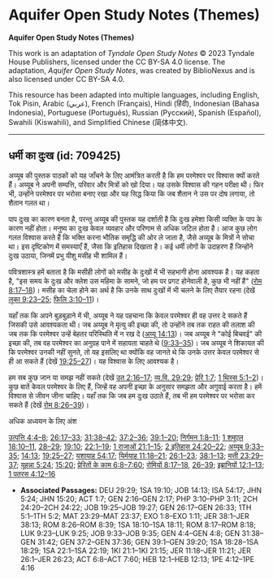 # Aquifer Open Study Notes (Themes)

**Aquifer Open Study Notes (Themes)**

This work is an adaptation of *Tyndale Open Study Notes* © 2023 Tyndale House Publishers, licensed under the CC BY\-SA 4\.0 license. The adaptation, *Aquifer Open Study Notes*, was created by BiblioNexus and is also licensed under CC BY\-SA 4\.0\.

This resource has been adapted into multiple languages, including English, Tok Pisin, Arabic (عربي), French (Français), Hindi (हिंदी), Indonesian (Bahasa Indonesia), Portuguese (Português), Russian (Русский), Spanish (Español), Swahili (Kiswahili), and Simplified Chinese (简体中文).



--------------------------------

## धर्मी का दुःख (id: 709425)

अय्यूब की पुस्तक पाठकों को यह जाँचने के लिए आमंत्रित करती है कि हम परमेश्वर पर विश्वास क्यों करते हैं। अय्यूब ने अपनी सम्पत्ति, परिवार और मित्रों को खो दिया। यह उसके विश्वास की गहन परीक्षा थी। फिर भी, उन्होंने परमेश्वर पर भरोसा बनाए रखा और यह सिद्ध किया कि जब शैतान ने उस पर दोष लगाया, तो शैतान गलत था।

पाप दुःख का कारण बनता है, परन्तु अय्यूब की पुस्तक यह दर्शाती है कि दुःख हमेशा किसी व्यक्ति के पाप के कारण नहीं होता। मनुष्य का दुःख केवल व्यवहार और परिणाम से अधिक जटिल होता है। आज कुछ लोग गलत विश्वास करते हैं कि भक्ति करना भौतिक समृद्धि की ओर ले जाता है, जैसे अय्यूब के मित्रों ने सोचा था। इस दृष्टिकोण में समस्याएँ हैं, जैसा कि इतिहास दिखाता है। कई धर्मी लोगों के उदाहरण हैं जिन्होंने दुःख उठाया, जिनमें प्रभु यीशु मसीह भी शामिल हैं।

पवित्रशास्त्र हमें बताता है कि मसीही लोगों को मसीह के दुःखों में भी सहभागी होना आवश्यक है। यह कहता है, "इस समय के दुःख और क्लेश उस महिमा के सामने, जो हम पर प्रगट होनेवाली है, कुछ भी नहीं हैं" ([रोम 8:17–18](https://ref.ly/Rom8:17-Rom8:18))। मसीह का चेला होने का अर्थ है कि उनके साथ दुःखों में भी चलने के लिए तैयार रहना (देखें [लूका 9:23–25](https://ref.ly/Luke9:23-Luke9:25); [फिलि 3:10–11](https://ref.ly/Phil3:10-Phil3:11))।

यहाँ तक कि अपने बुड़बुड़ाने में भी, अय्यूब ने यह पहचाना कि केवल परमेश्वर ही वह उत्तर दे सकते हैं जिसकी उसे आवश्यकता थी। जब अय्यूब ने मृत्यु की इच्छा की, तो उन्होंने तब तक राहत की तलाश की जब तक कि परमेश्वर उन्हें बेहतर परिस्थिति में न रख दे ([अय्यू 14:13](https://ref.ly/Job14:13))। जब अय्यूब ने "कोई बिचवई" की इच्छा की, तब वह परमेश्वर का अनुग्रह पाने में सहायता चाहते थे ([9:33–35](https://ref.ly/Job9:33-Job9:35))। जब अय्यूब ने शिकायत की कि परमेश्वर उनकी नहीं सुनते, तो यह इसलिए था क्योंकि वह जानते थे कि उनके उत्तर केवल परमेश्वर से ही आ सकते हैं (देखें [19:25–27](https://ref.ly/Job19:25-Job19:27))। यह विश्वास के लिए आवश्यक है।

हम सब कुछ जान या समझ नहीं सकते (देखें [उत 2:16–17](https://ref.ly/Gen2:16-Gen2:17); [व्य.वि. 29:29](https://ref.ly/Deut29:29); [प्रेरि 1:7](https://ref.ly/Acts1:7); [1 थिस्स 5:1–2](https://ref.ly/1Thess5:1-1Thess5:2))। कुछ बातें केवल परमेश्वर के लिए हैं, जिन्हें वह अपनी इच्छा के अनुसार समझता और अगुवाई करता है। हमें विश्वास से जीवन जीना चाहिए। यहाँ तक कि जब हम दुःख उठाते हैं, तब भी हम परमेश्वर पर भरोसा कर सकते हैं (देखें [रोम 8:26–39](https://ref.ly/Rom8:26-Rom8:39))।

अधिक अध्ययन के लिए अंश

[उत्पत्ति 4:4–8](https://ref.ly/Gen4:4-Gen4:8); [26:17–33](https://ref.ly/Gen26:17-Gen26:33); [31:38–42](https://ref.ly/Gen31:38-Gen31:42); [37:2–36](https://ref.ly/Gen37:2-Gen37:36); [39:1–20](https://ref.ly/Gen39:1-Gen39:20); [निर्गमन 1:8–11](https://ref.ly/Exod1:8-Exod1:11); [1 शमूएल 18:10–11](https://ref.ly/1Sam18:10-1Sam18:11), [28–29](https://ref.ly/1Sam18:28-1Sam18:29); [19:10](https://ref.ly/1Sam19:10); [22:1–19](https://ref.ly/1Sam22:1-1Sam22:19); [1 राजाओं 21:1–15](https://ref.ly/1Kgs21:1-1Kgs21:15); [2 इतिहास 24:20–22](https://ref.ly/2Chr24:20-2Chr24:22); [अय्यूब 9:33–35](https://ref.ly/Job9:33-Job9:35); [14:13](https://ref.ly/Job14:13); [19:25–27](https://ref.ly/Job19:25-Job19:27); [यशायाह 54:17](https://ref.ly/Isa54:17); [यिर्मयाह 11:18–21](https://ref.ly/Jer11:18-Jer11:21); [26:1–23](https://ref.ly/Jer26:1-Jer26:23); [38:1–13](https://ref.ly/Jer38:1-Jer38:13); [मत्ती 23:29–37](https://ref.ly/Matt23:29-Matt23:37); [यूहन्ना 5:24](https://ref.ly/John5:24); [15:20](https://ref.ly/John15:20); [प्रेरितों के काम 6:8–7:60](https://ref.ly/Acts6:8-Acts7:60); [रोमियों 8:17–18](https://ref.ly/Rom8:17-Rom8:18), [26–39](https://ref.ly/Rom8:26-Rom8:39); [इब्रानियों 12:1–13](https://ref.ly/Heb12:1-Heb12:13); [1 पतरस 4:12–16](https://ref.ly/1Pet4:12-1Pet4:16)

* **Associated Passages:** DEU 29:29; 1SA 19:10; JOB 14:13; ISA 54:17; JHN 5:24; JHN 15:20; ACT 1:7; GEN 2:16–GEN 2:17; PHP 3:10–PHP 3:11; 2CH 24:20–2CH 24:22; JOB 19:25–JOB 19:27; GEN 26:17–GEN 26:33; 1TH 5:1–1TH 5:2; MAT 23:29–MAT 23:37; EXO 1:8–EXO 1:11; JER 38:1–JER 38:13; ROM 8:26–ROM 8:39; 1SA 18:10–1SA 18:11; ROM 8:17–ROM 8:18; LUK 9:23–LUK 9:25; JOB 9:33–JOB 9:35; GEN 4:4–GEN 4:8; GEN 31:38–GEN 31:42; GEN 37:2–GEN 37:36; GEN 39:1–GEN 39:20; 1SA 18:28–1SA 18:29; 1SA 22:1–1SA 22:19; 1KI 21:1–1KI 21:15; JER 11:18–JER 11:21; JER 26:1–JER 26:23; ACT 6:8–ACT 7:60; HEB 12:1–HEB 12:13; 1PE 4:12–1PE 4:16

